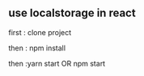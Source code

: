 
## use localstorage in react

first : clone project

then  : npm install

then  :yarn start OR npm start
